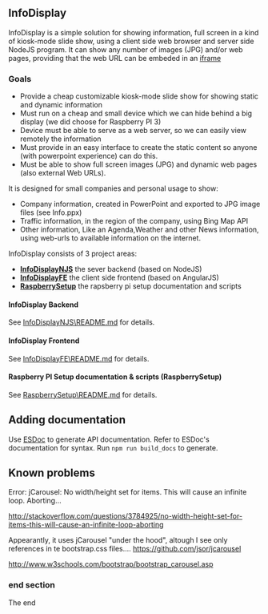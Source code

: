 ﻿## InfoDisplay

InfoDisplay is a simple solution for showing information, full screen in a kind of kiosk-mode slide show, using a client side web browser and server side NodeJS program.
It can show any number of images (JPG) and/or web pages, providing that the web URL can be embeded in 
an [iframe](http://www.w3schools.com/html/html_iframe.asp) 


### Goals

- Provide a cheap customizable kiosk-mode slide show for showing static and dynamic information
- Must run on a cheap and small device which we can hide behind a big display (we did choose for Raspberry PI 3)
- Device must be able to serve as a web server, so we can easily view remotely the information
- Must provide in an easy interface to create the static content so anyone (with powerpoint experience) can do this.
- Must be able to show full screen images (JPG) and dynamic web pages (also external Web URLs). 

It is designed for small companies and personal usage to show:
- Company information, created in PowerPoint and exported to JPG image files (see Info.ppx)
- Traffic information, in the region of the company, using Bing Map API
- Other information, Like an Agenda,Weather and other News information, using web-urls to available information on the internet.

InfoDisplay consists of 3 project areas: 

* **[InfoDisplayNJS](#InfoDisplay-Backend)** the sever backend (based on NodeJS) 
* **[InfoDisplayFE](#InfoDisplay-Frontend)**  the client side frontend (based on AngularJS)
* **[RaspberrySetup](#Raspberry-PI-Setup-documentation-&-scripts-(RaspberrySetup))**  the rapsberry pi setup documentation and scripts 
 

#### InfoDisplay Backend
 
See [InfoDisplayNJS\README.md](./InfoDisplayNJS/README.md) for details.



#### InfoDisplay Frontend

See [InfoDisplayFE\README.md](./InfoDisplayFE/README.md) for details.


#### Raspberry PI Setup documentation & scripts (RaspberrySetup)
 
See [RaspberrySetup\README.md](./RaspberrySetup/README.md) for details.



## Adding documentation
Use [ESDoc](https://esdoc.org/) to generate API documentation. 
Refer to ESDoc's documentation for syntax. Run `npm run build_docs` to generate.

## Known problems

Error: jCarousel: No width/height set for items. This will cause an infinite loop. Aborting...

http://stackoverflow.com/questions/3784925/no-width-height-set-for-items-this-will-cause-an-infinite-loop-aborting

Appearantly, it uses jCarousel "under the hood", altough I see only references in te bootstrap.css files....
https://github.com/jsor/jcarousel


http://www.w3schools.com/bootstrap/bootstrap_carousel.asp


### end section

The end
